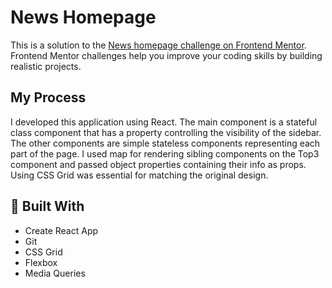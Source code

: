 # News Homepage
This is a solution to the [News homepage challenge on Frontend Mentor](https://www.frontendmentor.io/challenges/news-homepage-H6SWTa1MFl). Frontend Mentor challenges help you improve your coding skills by building realistic projects. 

## My Process
I developed this application using React. The main component is a stateful class component that has a property controlling the visibility of the sidebar. The other components are simple stateless components representing each part of the page. I used map for rendering sibling components on the Top3 component and passed object properties containing their info as props. Using CSS Grid was essential for matching the original design. 

## 🔧 Built With
- Create React App
- Git
- CSS Grid
- Flexbox
- Media Queries
